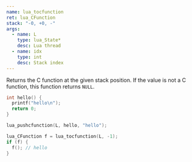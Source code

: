 ```yaml
---
name: lua_tocfunction
ret: lua_CFunction
stack: "-0, +0, -"
args:
  - name: L
    type: lua_State*
    desc: Lua thread
  - name: idx
    type: int
    desc: Stack index
---
```


Returns the C function at the given stack position. If the value is not a C function, this function returns `NULL`.

```cpp title="Example" hl_lines="6"
int hello() {
  printf("hello\n");
  return 0;
}

lua_pushcfunction(L, hello, "hello");

lua_CFunction f = lua_tocfunction(L, -1);
if (f) {
  f(); // hello
}
```
